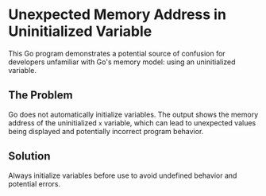 # Unexpected Memory Address in Uninitialized Variable

This Go program demonstrates a potential source of confusion for developers unfamiliar with Go's memory model: using an uninitialized variable.

## The Problem

Go does not automatically initialize variables. The output shows the memory address of the uninitialized `x` variable, which can lead to unexpected values being displayed and potentially incorrect program behavior.

## Solution

Always initialize variables before use to avoid undefined behavior and potential errors.
